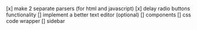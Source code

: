 [x] make 2 separate parsers (for html and javascript)
[x] delay radio buttons functionality
[] implement a better text editor (optional)
[] components
[] css code wrapper
[] sidebar
